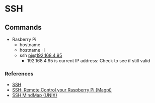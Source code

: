 # SSH

## Commands
- Rasberry Pi
  - hostname
  - hostname -I
  - ssh pi@192.168.4.95
    - 192.168.4.95 is current IP address: Check to see if still valid

### References
- [SSH](https://searchsecurity.techtarget.com/definition/Secure-Shell)
- [SSH: Remote Control your Raspberry Pi (Magpi)](https://magpi.raspberrypi.org/articles/ssh-remote-control-raspberry-pi)
- [SSH MindMap (UNIX)](https://www.unixtutorial.org/reference/ssh)